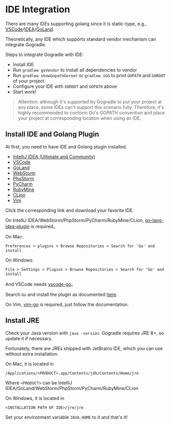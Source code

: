 # IDE Integration

There are many IDEs supporting golang since it is static-type, e.g., [VSCode](https://github.com/Microsoft/vscode-go)/[IDEA](https://github.com/go-lang-plugin-org/go-lang-idea-plugin)/[GoLand](https://www.jetbrains.com/go/).

Theoretically, any IDE which supports standard vendor mechanism can integrate Gogradle.

Steps to integrate Gogradle with IDE:

- Install IDE
- Run `gradlew goVendor` to install all dependencies to vendor
- Run `gradlew showGopathGoroot` or `gradlew sGG` to print `GOPATH` and `GOROOT` of your project
- Configure your IDE with `GOROOT` and `GOPATH` above
- Start work!

> Attention: although it's supported by Gogradle to put your project at any place, some IDEs can't support this scenario fully. Therefore, it's highly recommended to conform Go's GOPATH convention and place your project at corresponding location when using an IDE.

## Install IDE and Golang Plugin

At first, you need to have IDE and Golang plugin installed. 

- [IntelliJ IDEA (Ultimate and Community)](https://www.jetbrains.com/idea/)
- [VSCode](https://code.visualstudio.com/)
- [GoLand](https://www.jetbrains.com/go/)
- [WebStorm](https://www.jetbrains.com/webstorm)
- [PhpStorm](https://www.jetbrains.com/phpstorm)
- [PyCharm](https://www.jetbrains.com/pycharm)
- [RubyMine](https://www.jetbrains.com/ruby)
- [CLion](https://www.jetbrains.com/clion)
- [Vim](http://www.vim.org/)

Click the corresponding link and download your favorite IDE.

On IntelliJ IDEA/WebStorm/PhpStorm/PyCharm/RubyMine/CLion, [go-lang-idea-plugin](https://github.com/go-lang-plugin-org/go-lang-idea-plugin) is required。

On Mac:

```
Preferences > plugins > Browse Repositories > Search for 'Go' and install
```

On Windows:
```
File > Settings > Plugins > Browse Repositories > Search for 'Go' and install
```

And VSCode needs [vscode-go](https://github.com/Microsoft/vscode-go)。

Search `Go` and install the plugin as documented [here](https://code.visualstudio.com/docs/editor/extension-gallery).

On Vim, [vim-go](https://github.com/fatih/vim-go) is required, just follow the documentation.

## Install JRE

Check your Java version with `java -version`. Gogradle requires JRE 8+, so update it if necessary.

Fortunately, there are JREs shipped with JetBrains IDE, which you can use without extra installation.

On Mac, it is located in
```
/Applications/<PRODUCT>.app/Contents/jdk/Contents/Home/jre
```

Where `<PRODUCT>` can be IntelliJ IDEA/GoLand/WebStorm/PhpStorm/PyCharm/RubyMine/CLion

On Windows, it is located in

```
<INSTALLATION PATH OF IDE>/jre/jre
```

Set your environment variable `JAVA_HOME` to it and that's it!